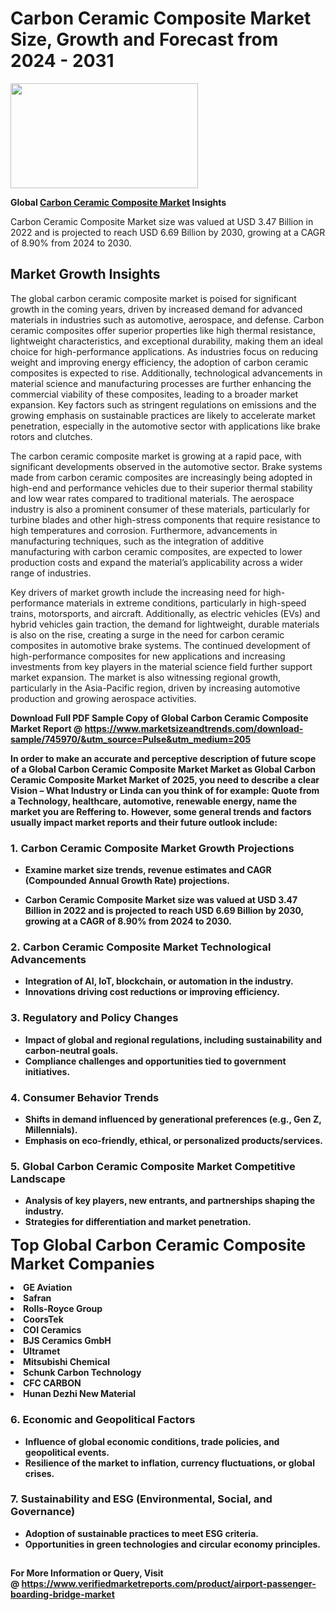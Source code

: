 <H1>Carbon Ceramic Composite Market Size, Growth and Forecast from 2024 - 2031</H1><img class="aligncenter size-medium wp-image-584254" src="https://thirdeyenews.in/wp-content/uploads/2024/09/Global-Market-Research-300x168.jpeg" alt="" width="300" height="168" /><p><strong>Global&nbsp;<a href="https://www.marketsizeandtrends.com/download-sample/745970/&amp;utm_source=Pulse&amp;utm_medium=205">Carbon Ceramic Composite Market</a> Insights</strong></p><p>Carbon Ceramic Composite Market size was valued at USD 3.47 Billion in 2022 and is projected to reach USD 6.69 Billion by 2030, growing at a CAGR of 8.90% from 2024 to 2030.</p><p><h2>Market Growth Insights</h2> <p>The global carbon ceramic composite market is poised for significant growth in the coming years, driven by increased demand for advanced materials in industries such as automotive, aerospace, and defense. Carbon ceramic composites offer superior properties like high thermal resistance, lightweight characteristics, and exceptional durability, making them an ideal choice for high-performance applications. As industries focus on reducing weight and improving energy efficiency, the adoption of carbon ceramic composites is expected to rise. Additionally, technological advancements in material science and manufacturing processes are further enhancing the commercial viability of these composites, leading to a broader market expansion. Key factors such as stringent regulations on emissions and the growing emphasis on sustainable practices are likely to accelerate market penetration, especially in the automotive sector with applications like brake rotors and clutches.</p> <p><strong></strong></p> <p>The carbon ceramic composite market is growing at a rapid pace, with significant developments observed in the automotive sector. Brake systems made from carbon ceramic composites are increasingly being adopted in high-end and performance vehicles due to their superior thermal stability and low wear rates compared to traditional materials. The aerospace industry is also a prominent consumer of these materials, particularly for turbine blades and other high-stress components that require resistance to high temperatures and corrosion. Furthermore, advancements in manufacturing techniques, such as the integration of additive manufacturing with carbon ceramic composites, are expected to lower production costs and expand the material’s applicability across a wider range of industries.</p> <p>Key drivers of market growth include the increasing need for high-performance materials in extreme conditions, particularly in high-speed trains, motorsports, and aircraft. Additionally, as electric vehicles (EVs) and hybrid vehicles gain traction, the demand for lightweight, durable materials is also on the rise, creating a surge in the need for carbon ceramic composites in automotive brake systems. The continued development of high-performance composites for new applications and increasing investments from key players in the material science field further support market expansion. The market is also witnessing regional growth, particularly in the Asia-Pacific region, driven by increasing automotive production and growing aerospace activities.</p> <p><strong></p><p><span class=""><strong>Download Full PDF Sample Copy of Global Carbon Ceramic Composite Market Report</strong> @ <a href="https://www.marketsizeandtrends.com/download-sample/745970/&amp;utm_source=Pulse&amp;utm_medium=205" target="_blank">https://www.marketsizeandtrends.com/download-sample/745970/&amp;utm_source=Pulse&amp;utm_medium=205</a></span></p><p>In order to make an accurate and perceptive description of future scope of a Global&nbsp;Carbon Ceramic Composite Market Market as Global&nbsp;Carbon Ceramic Composite Market Market of 2025, you need to describe a clear Vision &ndash; What Industry or Linda can you think of for example: Quote from a Technology, healthcare, automotive, renewable energy, name the market you are Reffering to. However, some general trends and factors usually impact market reports and their future outlook include:</p><h3>1.&nbsp;<strong>Carbon Ceramic Composite Market Growth Projections</strong></h3><ul><li>Examine market size trends, revenue estimates and CAGR (Compounded Annual Growth Rate) projections.</li><li><p>Carbon Ceramic Composite Market size was valued at USD 3.47 Billion in 2022 and is projected to reach USD 6.69 Billion by 2030, growing at a CAGR of 8.90% from 2024 to 2030.</p></li></ul><h3>2.&nbsp;<strong>Carbon Ceramic Composite Market Technological Advancements</strong></h3><ul><li>Integration of AI, IoT, blockchain, or automation in the industry.</li><li>Innovations driving cost reductions or improving efficiency.</li></ul><h3>3.&nbsp;<strong>Regulatory and Policy Changes</strong></h3><ul><li>Impact of global and regional regulations, including sustainability and carbon-neutral goals.</li><li>Compliance challenges and opportunities tied to government initiatives.</li></ul><h3>4.&nbsp;<strong>Consumer Behavior Trends</strong></h3><ul><li>Shifts in demand influenced by generational preferences (e.g., Gen Z, Millennials).</li><li>Emphasis on eco-friendly, ethical, or personalized products/services.</li></ul><h3>5.&nbsp;<strong>Global Carbon Ceramic Composite Market Competitive Landscape</strong></h3><ul><li>Analysis of key players, new entrants, and partnerships shaping the industry.</li><li>Strategies for differentiation and market penetration.</li></ul><p data-pm-slice="1 1 []"><span style="color: inherit; font-family: inherit; font-size: 25px;">Top Global Carbon Ceramic Composite Market Companies</span></p><div class="" data-test-id=""><p><li>GE Aviation</li><li> Safran</li><li> Rolls-Royce Group</li><li> CoorsTek</li><li> COI Ceramics</li><li> BJS Ceramics GmbH</li><li> Ultramet</li><li> Mitsubishi Chemical</li><li> Schunk Carbon Technology</li><li> CFC CARBON</li><li> Hunan Dezhi New Material</li></p></div><h3>6.&nbsp;<strong>Economic and Geopolitical Factors</strong></h3><ul><li>Influence of global economic conditions, trade policies, and geopolitical events.</li><li>Resilience of the market to inflation, currency fluctuations, or global crises.</li></ul><h3>7.&nbsp;<strong>Sustainability and ESG (Environmental, Social, and Governance)</strong></h3><ul><li>Adoption of sustainable practices to meet ESG criteria.</li><li>Opportunities in green technologies and circular economy principles.</li></ul><h2><strong style="font-size: 14px;">For More Information or Query, Visit @&nbsp;</strong><a style="background-color: #ffffff; font-size: 14px;" href="https://www.marketsizeandtrends.com/report/carbon-ceramic-composite-market/" target="_blank">https://www.verifiedmarketreports.com/product/airport-passenger-boarding-bridge-market</a></h2>
